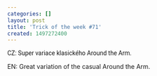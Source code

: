 ```yaml
---
categories: []
layout: post
title: 'Trick of the week #71'
created: 1497272400
---
```

<span style="font-family: &quot;YouTube Noto&quot;, Roboto, arial, sans-serif;">CZ: Super variace klasického Around the Arm.<br />
EN: Great variation of the casual Around the Arm.</span><br />
<br />
<div class="youtube-player" data-id="_piJhK8-RqQ"></div>
